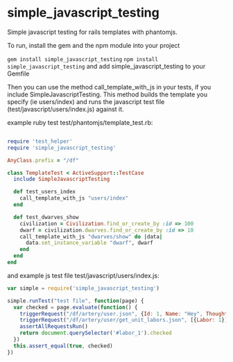 simple_javascript_testing
=========================

Simple javascript testing for rails templates with phantomjs.

To run, install the gem and the npm module into your project

`gem install simple_javascript_testing`
`npm install simple_javascript_testing`
and add simple_javascript_testing to your Gemfile

Then you can use the method call_template_with_js in your tests, if you include SimpleJavascriptTesting.
This method builds the template you specify (ie users/index) and runs the javascript test file (test/javascript/users/index.js) against it. 

example ruby test test/phantomjs/template_test.rb:
```ruby

require 'test_helper'
require 'simple_javascript_testing'

AnyClass.prefix = "/df"

class TemplateTest < ActiveSupport::TestCase
  include SimpleJavascriptTesting

  def test_users_index
    call_template_with_js "users/index"
  end

  def test_dwarves_show
    civilization = Civilization.find_or_create_by :id => 100
    dwarf = civilization.dwarves.find_or_create_by :id => 10
    call_template_with_js "dwarves/show" do |data|
      data.set_instance_variable "dwarf", dwarf
    end
  end
end
```

and example js test file test/javascript/users/index.js:
```js
var simple = require('simple_javascript_testing')

simple.runTest("test file", function(page) {
  var checked = page.evaluate(function() {
    triggerRequest("/df/artery/user.json", {Id: 1, Name: "Hey", Thoughts: "hey"})
    triggerRequest("/df/artery/user/get_unit_labors.json", [{Labor: 1}])
    assertAllRequestsRun()
    return document.querySelector('#labor_1').checked
  })
  this.assert_equal(true, checked)
})

```

